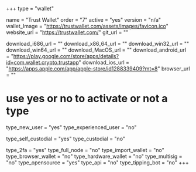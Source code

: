 +++
type = "wallet"

name = "Trust Wallet"
order = "7"
active = "yes"
version = "n/a"
wallet_Image = "https://trustwallet.com/assets/images/favicon.ico"
website_url = "https://trustwallet.com/"
git_url = ""

download_i686_url = ""
download_x86_64_url = ""
download_win32_url = ""
download_win64_url = ""
download_MacOS_url = ""
download_android_url = "https://play.google.com/store/apps/details?id=com.wallet.crypto.trustapp"
download_ios_url = "https://apps.apple.com/app/apple-store/id1288339409?mt=8"
browser_url = ""

# use yes or no to activate or not a type
type_new_user = "yes"
type_experienced_user = "no"

type_self_custodial = "yes"
type_custodial = "no"

type_2fa = "yes"
type_full_node = "no"
type_import_wallet = "no"
type_browser_wallet = "no"
type_hardware_wallet = "no"
type_multisig = "no"
type_opensource = "yes"
type_api = "no"
type_tipping_bot = "no"
+++